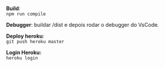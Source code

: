 **Build**:   
`npm run compile`

**Debugger**: buildar /dist e depois rodar o debugger do VsCode.

**Deploy heroku**:   
`git push heroku master`

**Login Heroku:**   
`heroku login`